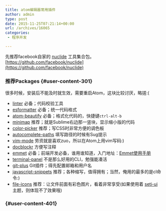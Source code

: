 ```yaml
---
title: atom编辑器常用插件
author: admin
type: post
date: 2015-11-25T07:21:14+00:00
url: /archives/16065
categories:
 - 程序开发

---
```

先推荐facebook自家的 [nuclide](http://nuclide.io/) 工具集合包。 [https://github.com/facebook/nuclide](https://github.com/facebook/nuclide)

### 推荐Packages {#user-content-301}

很多时候，安装后不能及时就生效，需要重启Atom，这块比较讨厌，略搓:(

 * [linter][1] 必备；代码校验工具
 * [esformatter][2] 必备；统一代码格式
 * [atom-beautify][3] 必备；格式化代码的，快捷键`ctrl-alt-b`
 * [minimap][4] 推荐；就是Sublime右边那一竖块，显示缩小版的代码
 * [color-picker][5] 推荐；写CSS时非常方便的调色板
 * [autocomplete-paths][6] 填写路径的时候有Sug提示
 * [vim-mode][7] 劳资就是喜欢zuo，所以在Atom上用vim写码:)
 * [docblockr][8] 方便写注释
 * [emmet][9] 必备；前端开发必备，谁用谁知道，入门地址：[Emmet使用手册][10]
 * [terminal-panel][11] 不是那么好用的CLI，勉强能凑活
 * [git-plus][12] Git插件；得先配置邮箱和用户名
 * [javascript-snippets][13] 推荐；各种缩写，值得拥有；当然，俺用的最多的是cl命令:)
 * [file-icons][14] 推荐：让文件前面有彩色图片，看着非常享受(如果使用着 [seti-ui][15] 主题，则体现不了效果哦)

### {#user-content-401}



 [1]: https://atom.io/packages/linter
 [2]: https://atom.io/packages/esformatter
 [3]: https://atom.io/packages/atom-beautify
 [4]: https://atom.io/packages/minimap
 [5]: https://atom.io/packages/color-picker
 [6]: https://atom.io/packages/autocomplete-paths
 [7]: https://atom.io/packages/vim-mode
 [8]: https://atom.io/packages/docblockr
 [9]: https://atom.io/packages/emmet
 [10]: http://www.w3cplus.com/tools/emmet-cheat-sheet.html
 [11]: https://atom.io/packages/terminal-panel
 [12]: https://atom.io/packages/git-plus
 [13]: https://atom.io/packages/javascript-snippets
 [14]: https://atom.io/packages/file-icons
 [15]: https://atom.io/themes/seti-ui